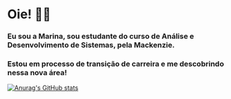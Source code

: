 # Oie! 👋🏻

### Eu sou a Marina, sou estudante do curso de Análise e Desenvolvimento de Sistemas, pela Mackenzie.

### Estou em processo de transição de carreira e me descobrindo nessa nova área! 

[![Anurag's GitHub stats](https://github-readme-stats.vercel.app/api?username=marinafreschi&show_icons=true&theme=dark)](https://github.com/anuraghazra/github-readme-stats)
